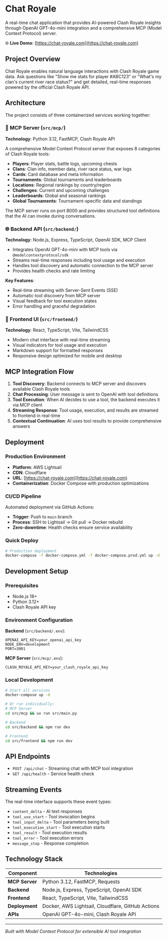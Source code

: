 # Chat Royale

A real-time chat application that provides AI-powered Clash Royale insights through OpenAI GPT-4o-mini integration and a comprehensive MCP (Model Context Protocol) server.

🌐 **Live Demo**: [https://chat-royale.com](https://chat-royale.com)

## Project Overview

Chat Royale enables natural language interactions with Clash Royale game data. Ask questions like "Show me stats for player #ABC123" or "What's my clan's current river race status?" and get detailed, real-time responses powered by the official Clash Royale API.

## Architecture

The project consists of three containerized services working together:

### 🔧 MCP Server (`src/mcp/`)
**Technology**: Python 3.12, FastMCP, Clash Royale API

A comprehensive Model Context Protocol server that exposes 8 categories of Clash Royale tools:

- **Players**: Player stats, battle logs, upcoming chests
- **Clans**: Clan info, member data, river race status, war logs
- **Cards**: Card database and meta information
- **Tournaments**: Global tournaments and leaderboards
- **Locations**: Regional rankings by country/region
- **Challenges**: Current and upcoming challenges
- **Leaderboards**: Global and seasonal rankings
- **Global Tournaments**: Tournament-specific data and standings

The MCP server runs on port 8000 and provides structured tool definitions that the AI can invoke during conversations.

### 🌐 Backend API (`src/backend/`)
**Technology**: Node.js, Express, TypeScript, OpenAI SDK, MCP Client

- Integrates OpenAI GPT-4o-mini with MCP tools via `@modelcontextprotocol/sdk`
- Streams real-time responses including tool usage and execution
- Handles tool discovery and automatic connection to the MCP server
- Provides health checks and rate limiting

**Key Features**:
- Real-time streaming with Server-Sent Events (SSE)
- Automatic tool discovery from MCP server
- Visual feedback for tool execution states
- Error handling and graceful degradation

### 🎨 Frontend UI (`src/frontend/`)
**Technology**: React, TypeScript, Vite, TailwindCSS

- Modern chat interface with real-time streaming
- Visual indicators for tool usage and execution
- Markdown support for formatted responses
- Responsive design optimized for mobile and desktop

## MCP Integration Flow

1. **Tool Discovery**: Backend connects to MCP server and discovers available Clash Royale tools
2. **Chat Processing**: User message is sent to OpenAI with tool definitions
3. **Tool Execution**: When AI decides to use a tool, the backend executes it via MCP client
4. **Streaming Response**: Tool usage, execution, and results are streamed to frontend in real-time
5. **Contextual Continuation**: AI uses tool results to provide comprehensive answers

## Deployment

### Production Environment
- **Platform**: AWS Lightsail
- **CDN**: Cloudflare
- **URL**: [https://chat-royale.com](https://chat-royale.com)
- **Containerization**: Docker Compose with production optimizations

### CI/CD Pipeline
Automated deployment via GitHub Actions:
- **Trigger**: Push to `main` branch
- **Process**: SSH to Lightsail → Git pull → Docker rebuild
- **Zero-downtime**: Health checks ensure service availability

### Quick Deploy
```bash
# Production deployment
docker-compose -f docker-compose.yml -f docker-compose.prod.yml up -d --build
```

## Development Setup

### Prerequisites
- Node.js 18+
- Python 3.12+
- Clash Royale API key

### Environment Configuration
**Backend** (`src/backend/.env`):
```env
OPENAI_API_KEY=your_openai_api_key
NODE_ENV=development
PORT=3001
```

**MCP Server** (`src/mcp/.env`):
```env
CLASH_ROYALE_API_KEY=your_clash_royale_api_key
```

### Local Development
```bash
# Start all services
docker-compose up -d

# Or run individually:
# MCP Server
cd src/mcp && uv run src/main.py

# Backend
cd src/backend && npm run dev

# Frontend  
cd src/frontend && npm run dev
```

## API Endpoints

- `POST /api/chat` - Streaming chat with MCP tool integration
- `GET /api/health` - Service health check

## Streaming Events

The real-time interface supports these event types:
- `content_delta` - AI text responses
- `tool_use_start` - Tool invocation begins
- `tool_input_delta` - Tool parameters being built
- `tool_execution_start` - Tool execution starts
- `tool_result` - Tool execution results
- `tool_error` - Tool execution errors
- `message_stop` - Response completion

## Technology Stack

| Component | Technologies |
|-----------|-------------|
| **MCP Server** | Python 3.12, FastMCP, Requests |
| **Backend** | Node.js, Express, TypeScript, OpenAI SDK |
| **Frontend** | React, TypeScript, Vite, TailwindCSS |
| **Deployment** | Docker, AWS Lightsail, Cloudflare, GitHub Actions |
| **APIs** | OpenAI GPT-4o-mini, Clash Royale API |

---

*Built with Model Context Protocol for extensible AI tool integration*